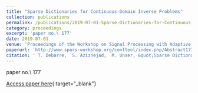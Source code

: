 ```yaml
---
title: "Sparse Dictionaries for Continuous-Domain Inverse Problems"
collection: publications
permalink: /publications/2019-07-01-Sparse-Dictionaries-for-Continuous-Domain-Inverse-Problems
category: proceedings
excerpt: 'paper no.\ 177'
date: 2019-07-01
venue: 'Proceedings of the Workshop on Signal Processing with Adaptive Sparse Structured Representations (SPARS&apos;19)'
paperurl: 'http://www.spars-workshop.org/conftool/index.php/Abstract177-DEBARRE-177ea0d.pdf?page=downloadPaper&filename=Abstract177-DEBARRE-177.pdf&form_id=177&form_version=final'
citation: ' T. Debarre,  S. Aziznejad,  M. Unser, &quot;Sparse Dictionaries for Continuous-Domain Inverse Problems.&quot; <i>Proceedings of the Workshop on Signal Processing with Adaptive Sparse Structured Representations (SPARS&apos;19)</i>, 2019.'
---
```

paper no.\ 177

[Access paper here](http://www.spars-workshop.org/conftool/index.php/Abstract177-DEBARRE-177ea0d.pdf?page=downloadPaper&filename=Abstract177-DEBARRE-177.pdf&form_id=177&form_version=final){:target="_blank"}
